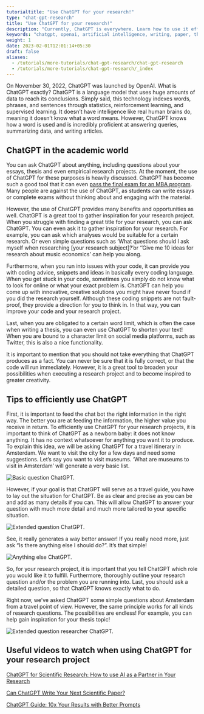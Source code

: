```yaml
---
tutorialtitle: "Use ChatGPT for your research!"
type: "chat-gpt-research"
title: "Use ChatGPT for your research!"
description: "Currently, ChatGPT is everywhere. Learn how to use it efficiently to improve your research."
keywords: "chatgpt, openai, artificial intelligence, writing, paper, thesis, structure, academic, abstract"
weight: 1
date: 2023-02-01T12:01:14+05:30
draft: false
aliases:
  - /tutorials/more-tutorials/chat-gpt-research/chat-gpt-research
  - /tutorials/more-tutorials/chat-gpt-research/_index
---
```


On November 30, 2022, ChatGPT was launched by OpenAI. What is ChatGPT exactly? ChatGPT is a language model that uses huge amounts of data to reach its conclusions. Simply said, this technology indexes words, phrases, and sentences through statistics, reinforcement learning, and supervised learning. It doesn’t have intelligence like real human brains do, meaning it doesn’t know what a word means. However, ChatGPT knows how a word is used and is incredibly proficient at answering queries, summarizing data, and writing articles.

## ChatGPT in the academic world
You can ask ChatGPT about anything, including questions about your essays, thesis and even empirical research projects. At the moment, the use of ChatGPT for these purposes is heavily discussed. ChatGPT has become such a good tool that it can even [pass the final exam for an MBA program](https://www.nbcnews.com/tech/tech-news/chatgpt-passes-mba-exam-wharton-professor-rcna67036). Many people are against the use of ChatGPT, as students can write essays or complete exams without thinking about and engaging with the material. 

However, the use of ChatGPT provides many benefits and opportunities as well. ChatGPT is a great tool to gather inspiration for your research project. When you struggle with finding a great title for your research, you can ask ChatGPT. You can even ask it to gather inspiration for your research. For example, you can ask which analyses would be suitable for a certain research. Or even simple questions such as ‘What questions should I ask myself when researching [your research subject]?’or ‘’Give me 10 ideas for research about music economics’ can help you along. 

Furthermore, when you run into issues with your code, it can provide you with coding advice, snippets and ideas in basically every coding language. When you get stuck in your code, sometimes you simply do not know what to look for online or what your exact problem is. ChatGPT can help you come up with innovative, creative solutions you might have never found if you did the research yourself. Although these coding snippets are not fault-proof, they provide a direction for you to think in. In that way, you can improve your code and your research project. 

Last, when you are obligated to a certain word limit, which is often the case when writing a thesis, you can even use ChatGPT to shorten your text! When you are bound to a character limit on social media platforms, such as Twitter, this is also a nice functionality. 

It is important to mention that you should not take everything that ChatGPT produces as a fact. You can never be sure that it is fully correct, or that the code will run immediately. However, it is a great tool to broaden your possibilities when executing a research project and to become inspired to greater creativity. 

## Tips to efficiently use ChatGPT
First, it is important to feed the chat bot the right information in the right way. The better you are at feeding the information, the higher value you receive in return. To efficiently use ChatGPT for your research projects, it is important to think of ChatGPT as a newborn baby: it does not know anything. It has no context whatsoever for anything you want it to produce. 
To explain this idea, we will be asking ChatGPT for a travel itinerary in Amsterdam. We want to visit the city for a few days and need some suggestions. Let’s say you want to visit museums. ‘What are museums to visit in Amsterdam’ will generate a very basic list. 

![Basic question ChatGPT.](../img/basic_question_ams.png)

However, if your goal is that ChatGPT will serve as a travel guide, you have to lay out the situation for ChatGPT. Be as clear and precise as you can be and add as many details if you can. This will allow ChatGPT to answer your question with much more detail and much more tailored to your specific situation. 

![Extended question ChatGPT.](../img/extended_question_ams.png)

See, it really generates a way better answer! If you really need more, just ask “Is there anything else I should do?”. It’s that simple! 

![Anything else ChatGPT.](../img/anything_else_ams.png)

So, for your research project, it is important that you tell ChatGPT which role you would like it to fulfill. Furthermore, thoroughly outline your research question and/or the problem you are running into. Last, you should ask a detailed question, so that ChatGPT knows exactly what to do. 

Right now, we’ve asked ChatGPT some simple questions about Amsterdam from a travel point of view. However, the same principle works for all kinds of research questions. The possibilities are endless! For example, you can help gain inspiration for your thesis topic! 

![Extended question researcher ChatGPT.](../img/researcher_question_ext.png)

## Useful videos to watch when using ChatGPT for your research project
[ChatGPT for Scientific Research: How to use AI as a Partner in Your Research](https://www.youtube.com/watch?v=KhRY-ktKB-4)

[Can ChatGPT Write Your Next Scientific Paper?](https://www.youtube.com/watch?v=wnGPt030IG4) 

[ChatGPT Guide: 10x Your Results with Better Prompts](https://www.youtube.com/watch?v=os-JX1ZQwIA)

